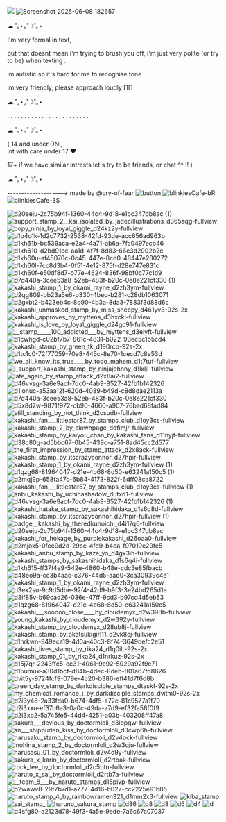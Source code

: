 ![](https://komarev.com/ghpvc/?username=eggisyum&color=blue&style=plastic&label=genjutsu'd)
![Screenshot 2025-06-08 182657](https://github.com/user-attachments/assets/f44bfabf-6855-48ab-a594-ae153028484f)

☁︎ ˚｡⋆｡˚☽˚｡⋆

I'm very formal in text, 

but that doesnt mean i'm trying to brush you off, i'm just very polite (or try to be) when texting .

 im autistic so it's hard for me to recognise tone .

 im very friendly, please approach loudly ΠΠ 
 
 ☁︎ ˚｡⋆｡˚☽˚｡⋆

 

. . . . . . . . . . . . . . . . . . . . . . . .

  ☁︎ ˚｡⋆｡˚☽˚｡⋆
  
 ( 14 and under DNI,  
  int with care under 17 ‪‪❤︎‬
  
  17+ if we have similar intrests let's try to be friends, or chat ^^ !! )

  ☁︎ ˚｡⋆｡˚☽˚｡⋆				

-------------------> made by @cry-of-fear ![button](https://github.com/user-attachments/assets/454cc432-9bf9-4649-906b-0d004d37f4d5)   ![blinkiesCafe-bR](https://github.com/user-attachments/assets/80d86c69-8e02-42e0-8fc3-2ad43693b204)  ![blinkiesCafe-3S](https://github.com/user-attachments/assets/9a93e154-e1b7-4708-b4ed-aac042baae10)

				
![d20eeju-2c75b94f-1360-44c4-9d18-e1bc347db8ac (1)](https://github.com/user-attachments/assets/7440ae67-8238-407c-9299-2a62f0db867a) ![support_stamp_2__kai_isolated_by_jadecillustrations_d365aqg-fullview](https://github.com/user-attachments/assets/32efea84-4b63-4b50-8316-1eb31c8ce2a2) ![copy_ninja_by_loyal_giggle_d24kz2y-fullview](https://github.com/user-attachments/assets/9ad9a2a0-5b35-40b9-9051-7ddc27730a2a) ![d1b4o1k-1d2c7732-2538-42fd-93de-acc656ad963b](https://github.com/user-attachments/assets/088b048c-4dd0-4496-9948-c686943fdab9) ![d1kh61b-bc539aca-e2a4-4a71-ab6a-7fc0497ecb46](https://github.com/user-attachments/assets/ae33f010-de3e-42ea-88d7-7f141e2de3fc) ![d1kh610-d2bd91ce-aa1d-4f7f-8d83-66e3d2902b2e](https://github.com/user-attachments/assets/f1faf079-71ac-411a-bac7-00589686875a) ![d1kh60u-af45070c-0c45-447e-8cd0-48447e280272](https://github.com/user-attachments/assets/49230050-5d7f-4442-aa74-534e2bfe47d2) ![d1kh60l-7cc8d3b4-0f51-4e12-875f-d28e747e831c](https://github.com/user-attachments/assets/11076fdf-2674-42ff-b359-2815c6c0027c) ![d1kh60f-e50df8d7-b77e-4624-836f-98bf0c77c1d9](https://github.com/user-attachments/assets/198c0f16-566c-4c76-80de-994fb15efcf0) ![d7d440a-3cee53a8-52eb-483f-b20c-0e8e221cf330 (1)](https://github.com/user-attachments/assets/af2f2628-5ebe-4ee2-b988-97e110a32482) ![kakashi_stamp_1_by_okami_rayne_d2zh3ym-fullview](https://github.com/user-attachments/assets/82ae013e-8b36-4f24-8036-1ccc311e21cb) ![d2qg809-bb23a5e6-b330-4bec-b281-c28db1063071](https://github.com/user-attachments/assets/6afc7456-291c-43e9-b4bd-f1c4353e3263) ![d2gxbt2-b423eb4c-8d90-4b3a-8da3-7883f3d88d6c](https://github.com/user-attachments/assets/9dcb0391-55f3-49ff-a46e-e4ac8d8fcc7d) ![kakashi_unmasked_stamp_by_miss_sheepy_d461yv3-92s-2x](https://github.com/user-attachments/assets/7b3e55b7-7bd2-44b0-aec9-aab9825f7a7f) ![kakashi_approves_by_myttens_d3hxcki-fullview](https://github.com/user-attachments/assets/4c0ce74f-963d-42c3-81f6-a9222c6e5964) ![kakashi_is_love_by_loyal_giggle_d24gc91-fullview](https://github.com/user-attachments/assets/d31871df-c65a-4436-be84-e811a33f11fe) ![__stamp_____100_addicted___by_myttens_d3eiyft-fullview](https://github.com/user-attachments/assets/bd5c585e-e160-41c4-987f-72d4a6cd7103) ![d1cwhgd-c02bf7b7-861c-4831-b022-93ec5c1b5cd4](https://github.com/user-attachments/assets/c6ebc344-8d95-484f-9c85-9a50832a47e8) ![kakashi_stamp_by_green_tk_d190rcp-92s-2x](https://github.com/user-attachments/assets/0f8f3cf9-ba61-44ad-9bda-7781e4af614c) ![d1tc1c0-72f77059-70e8-445c-8e70-1cecd7c8e53d](https://github.com/user-attachments/assets/83a4179d-fb02-4824-b199-8f92b99e75c3) ![we_all_know_its_true____by_todo_mahem_d1t7tuf-fullview](https://github.com/user-attachments/assets/fd7162eb-cae5-45fc-8d08-8cad9963a3fd) ![i_support_kakashi_stamp_by_ninjajohnny_d1lxljl-fullview](https://github.com/user-attachments/assets/4ec4b0d7-1ed4-428a-8569-0fcc98c876ac) ![late_again_by_stamp_attack_d2x8ai2-fullview](https://github.com/user-attachments/assets/6a43cd81-0955-4096-bb2a-f15ee74f012e) ![d46vvsg-3a6e9acf-7dc0-4ab9-8527-42fb1b142326](https://github.com/user-attachments/assets/83acf7c0-2de1-4c89-9aa4-59e1e4fb131a) ![d1ionuc-a53aa12f-620d-4089-b49d-c8d8dae2113a](https://github.com/user-attachments/assets/985a5d99-ece8-43a1-8618-635e7218ba36) ![d7d440a-3cee53a8-52eb-483f-b20c-0e8e221cf330](https://github.com/user-attachments/assets/7458c36f-14f8-47dc-8dc4-777f2c280fc5) ![d5x8d2w-9871f972-cb90-4660-a907-76bad68fad84](https://github.com/user-attachments/assets/13535f82-4159-4ce4-b5ef-0553f3a80b88) ![still_standing_by_not_think_d2csudb-fullview](https://github.com/user-attachments/assets/725805ba-c062-4cbc-a7cd-fbcc73915af3) ![kakashi_fan___littlestar87_by_stamps_club_d1oy3cs-fullview](https://github.com/user-attachments/assets/3f4ce41b-4c52-448f-a4f7-bf74273964e7) ![kakashi_stamp_2_by_clownpage_ddfimjr-fullview](https://github.com/user-attachments/assets/117a6cb7-b53a-445d-867b-c56c8b69f28a) ![kakashi_stamp_by_kaiyou_chan_by_kakashi_fans_d11nyjt-fullview](https://github.com/user-attachments/assets/92576c29-cb60-47ac-b2ed-e254a7f41a22) ![d38c80g-ad5bbc67-0b45-439c-a751-8ad45cc2d577](https://github.com/user-attachments/assets/f41dfaf8-7510-46cd-a225-5bd89d4aaaf3) ![the_first_impression_by_stamp_attack_d2x8ack-fullview](https://github.com/user-attachments/assets/37a6f120-c816-40b5-9eb0-ce1601ac01f1) ![kakashi_stamp_by_itscrazyconnor_d27hpir-fullview](https://github.com/user-attachments/assets/e65f170f-e219-4d39-82f7-c464080180c2) ![kakashi_stamp_1_by_okami_rayne_d2zh3ym-fullview (1)](https://github.com/user-attachments/assets/ba2013cf-5d1a-4cf9-b00f-60778eba8681) ![d1qzg68-81964047-d21e-4b68-8d50-e63241a150c5 (1)](https://github.com/user-attachments/assets/5f3bc8f5-ed04-4c1e-b7c1-7f1a62977bc7) ![d2mqj9p-658fa47c-6b84-4173-822f-6dff08ca8722](https://github.com/user-attachments/assets/7252aa47-3117-4c07-88f9-0aab0514b77e) ![kakashi_fan___littlestar87_by_stamps_club_d1oy3cs-fullview (1)](https://github.com/user-attachments/assets/9538ca22-31ce-48d6-81d1-9c4d811684c0) ![anbu_kakashi_by_uchihashadow_dutxd1-fullview](https://github.com/user-attachments/assets/3ad47919-bb1d-4bfd-a3eb-8120b088fa8f) ![d46vvsg-3a6e9acf-7dc0-4ab9-8527-42fb1b142326 (1)](https://github.com/user-attachments/assets/88ff25c8-b73c-4558-9708-03845dfc08a9) ![kakashi_hatake_stamp_by_sakashihidaka_d1s6q8d-fullview](https://github.com/user-attachments/assets/dfdcbe62-6909-44db-aabf-21344116ab8f) ![kakashi_stamp_by_itscrazyconnor_d27hpir-fullview (1)](https://github.com/user-attachments/assets/3d8cce93-00ba-4e22-8f3c-e3bab06203fe) ![badge__kakashi_by_theredkunoichi_d4i17q6-fullview](https://github.com/user-attachments/assets/331048e0-3e2f-4d67-ba5a-5423be4fbe8f) ![d20eeju-2c75b94f-1360-44c4-9d18-e1bc347db8ac](https://github.com/user-attachments/assets/fddae489-83c5-4b42-8ef1-ca9a0aad40ca) ![kakashi_for_hokage_by_purplekakashi_d26oaa0-fullview](https://github.com/user-attachments/assets/48941145-2ef5-409d-8d8c-a69fcdb9cc2a) ![d2mjox5-0fee9d2d-29cc-4fd9-b4ca-f97019e29fe5](https://github.com/user-attachments/assets/b28b7b2d-dbc4-4750-9a02-cfbb2b6fd8c7) ![kakashi_anbu_stamp_by_kaze_yo_d4gx3ih-fullview](https://github.com/user-attachments/assets/e1365ffb-27f9-4532-b4c9-3ce5f51ddc20) ![kakashi_stamps_by_sakashihidaka_d1s6q4i-fullview](https://github.com/user-attachments/assets/77d3e6b4-f9d6-4f32-8030-4d0c21e6135b) ![d1kh615-ff37f4e9-542e-4860-b48e-cdc3e85fbacb](https://github.com/user-attachments/assets/6444e9b3-8d5f-44fd-9d3a-c4808911f020) ![d48eo9a-cc3b4aac-c376-44d5-aad0-3ca30939c4e1](https://github.com/user-attachments/assets/821ae2ba-c1c2-4235-9537-460dde4de59b) ![kakashi_stamp_1_by_okami_rayne_d2zh3ym-fullview](https://github.com/user-attachments/assets/25b49c08-b2aa-44b0-bb5f-664e428245bd) ![d3ek2su-9c9d5dbe-92f4-42d9-b9f3-3e24bd265d1e](https://github.com/user-attachments/assets/89ec9ce8-d753-4eaf-9607-f580d43b1986) ![d3if85v-b69cad26-036e-47ff-9cd3-b97cd4d5eb53](https://github.com/user-attachments/assets/120bb3d7-1c41-4ede-97ee-dc4792205416) ![d1qzg68-81964047-d21e-4b68-8d50-e63241a150c5](https://github.com/user-attachments/assets/b258c556-f1c2-4436-bd79-e746025c78e0) ![kakashi___sooooo_close____by_cloudemyx_d2w398b-fullview](https://github.com/user-attachments/assets/19c6ad73-f011-49b8-90cd-6d0fe705b01c) ![young_kakashi_by_cloudemyx_d2w392y-fullview](https://github.com/user-attachments/assets/d218cc2a-5b9c-4383-b229-c0e635e61943) ![kakashi_stamp_by_cloudemyx_d28ub8j-fullview](https://github.com/user-attachments/assets/80f987c4-d956-4787-979d-28da9db0f20d) ![kakashi_stamp_by_akatsukigirl11_d2vk8cj-fullview](https://github.com/user-attachments/assets/8637feb5-3e18-4ef9-968c-1f45e4d7dc40) ![d1nrkwn-849eca19-4d0a-40c3-8f74-3649defc2e51](https://github.com/user-attachments/assets/1597cb9c-1ab6-4a61-a3a5-cbee35816cd7) ![kakashi_lives_stamp_by_rika24_d1q0ilt-92s-2x](https://github.com/user-attachments/assets/4336f219-097b-4fdb-a093-b6504f3a0032) ![kakashi_stamp_01_by_rika24_d1nrkuz-92s-2x](https://github.com/user-attachments/assets/f07aebf1-4d61-4a0c-9569-252147488abe) ![d15j7qr-2243ffc5-ec31-4061-9e92-5029a92f9e71](https://github.com/user-attachments/assets/f681b09f-002d-4574-bc6f-ce3a0d2ecb08) ![d15umux-a30d1bcf-d84b-4dec-8deb-801a67fd8626](https://github.com/user-attachments/assets/e13b8897-c30d-4b4c-a132-a4b911c200d2) ![dvit5y-9724fcf9-079e-4c20-b386-eff41d7f6d8b](https://github.com/user-attachments/assets/4d6313b6-fc0d-4127-bbeb-950d65df69d3) ![green_day_stamp_by_darkdisciple_stamps_dtaskf-92s-2x](https://github.com/user-attachments/assets/8e3ec90f-a22f-487f-a012-4d9dcc5a3bf0) ![my_chemical_romance_i_by_darkdisciple_stamps_dvitm0-92s-2x](https://github.com/user-attachments/assets/11eb0f99-3580-4046-b3e6-ce043e6cca81) ![d2i3y46-2a33fda0-b674-4df5-a72c-81c9577a1f70](https://github.com/user-attachments/assets/cc244807-f893-44fe-94d0-5fac27133178) ![d2i3xxu-ef37c6a3-0a0c-49da-a7d9-ef32fa56f0f9](https://github.com/user-attachments/assets/ae400be4-bed3-46a5-aaa9-55d5df1afc55) ![d2i3xp2-5a745fe5-44d4-4251-a03b-403208ff47a8](https://github.com/user-attachments/assets/9054f09c-8f3a-4957-917e-ad67e5dbda50) ![sakura___devious_by_doctormloli_d3ibpqw-fullview](https://github.com/user-attachments/assets/32c23fdb-21e9-4aaf-b55f-57b835100d34) ![sn___shippuden_kiss_by_doctormloli_d3cwp6h-fullview](https://github.com/user-attachments/assets/2a10eedf-5ab6-444a-b65b-e6104e94b077) ![narusaku_stamp_by_doctormloli_d2v4ock-fullview](https://github.com/user-attachments/assets/04b335b7-0a28-46ce-ada4-3375f44a5d29) ![inohina_stamp_2_by_doctormloli_d2w3qju-fullview](https://github.com/user-attachments/assets/7d9c00ee-e2f1-4231-99ea-85e2a22f5fa0) ![narusasu_01_by_doctormloli_d2v4o9y-fullview](https://github.com/user-attachments/assets/41ae5629-4203-45b5-853f-f919db76d7ee) ![sakura_x_karin_by_doctormloli_d2rtbak-fullview](https://github.com/user-attachments/assets/7d9b82f4-d25b-4354-87d6-16826ac23525) ![rock_lee_by_doctormloli_d2c5btn-fullview](https://github.com/user-attachments/assets/3b10f8f7-a9db-4337-9520-4c5a20172b03) ![naruto_x_sai_by_doctormloli_d2rtb7a-fullview](https://github.com/user-attachments/assets/97722831-8057-4276-98e2-b3374197c626) ![__team_8___by_naruto_stamps_d15pivp-fullview](https://github.com/user-attachments/assets/1176aa64-31d3-4d63-8a79-4b48a607632b) ![d2wawv8-29f7b7d1-a777-4d16-b027-cc2225e91b85](https://github.com/user-attachments/assets/63f0a8d4-49f9-40e0-bb2f-29bf02696fa1) ![naruto_stamp_4_by_rainbowramen321_d1mm2x3-fullview](https://github.com/user-attachments/assets/36f9f40a-bb98-48f1-b710-a8b8ba4df5ac) ![kiba_stamp](https://github.com/user-attachments/assets/1932c00e-565b-4f34-b8e4-87b06e35b6b2) ![sai_stamp_](https://github.com/user-attachments/assets/d4ed73a2-12b1-4416-93d1-7c6234f6db57) ![haruno_sakura_stamp](https://github.com/user-attachments/assets/c46e58af-c9ad-4cd4-b9b5-a87d340955f6) ![d86](https://github.com/user-attachments/assets/01322486-558d-4bef-8b69-fd79fd449680) ![d8](https://github.com/user-attachments/assets/74321f06-ecb0-47e3-8fec-deedfe294a61) ![d8](https://github.com/user-attachments/assets/6ebed789-5381-4e35-a2b5-086261b99484) ![d6](https://github.com/user-attachments/assets/d5ddfc84-f072-4ca8-9b03-d13cbc879be5) ![d4](https://github.com/user-attachments/assets/fbfb2b98-5377-4fca-af7d-f40b20d1e9e9) ![d](https://github.com/user-attachments/assets/91ba8896-a2c7-458f-b070-f6fa3fd57c66) ![d4sfg80-a2123d78-49f3-4a5e-9ede-7a6c67c07037](https://github.com/user-attachments/assets/dc6c85a4-974b-4da2-aff8-8c8e8fdb8199) 

 

































